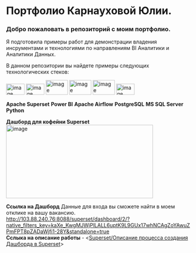 # Портфолио Карнауховой Юлии.

### Добро пожаловать в репозиторий с моим портфолио.
Я подготовила примеры работ для демонстрации владения инсрументами и технологиями по направлениям BI Аналитики и Аналитики Данных.

В данном репозитории вы найдете примеры следующих технологических стеков:  
  
<img width="50" height="30" alt="image" src="https://github.com/user-attachments/assets/22e63fd2-27c8-48e9-a314-8c01b402c9e0" />          <img width="50" height="30" alt="image" src="https://github.com/user-attachments/assets/2a0ff8aa-8c1d-4c7c-9fd7-9501c4ee6eb6" /> <img width="60" height="40" alt="image" src="https://github.com/user-attachments/assets/2e2c9210-7ed7-44e2-96d5-a813f4888710" /> <img width="60" height="40" alt="image" src="https://github.com/user-attachments/assets/c20e77c7-9e7a-439e-8347-8424a2bcc37e" /> <img width="60" height="40" alt="image" src="https://github.com/user-attachments/assets/d26d0cd4-e8a5-4298-b568-f0f8bf480f1b" /> <img width="50" height="30" alt="image" src="https://github.com/user-attachments/assets/25ef4a3b-6d52-4bcc-b503-a60562a98657" /> 

**Apache Superset**          **Power BI**  **Apache Airflow**  **PostgreSQL**  **MS SQL Server**  **Python**  


  

















  
    
      
        
          
            
**Дашборд для кофейни Superset**  
<img width="400" height="200" alt="image" src="https://github.com/user-attachments/assets/9b143b7f-5767-441e-87ed-231ee04f3e94" />


**Ссылка на Дашборд**
Данные для входа вы сможете найти в моем отклике на вашу вакансию.
<http://103.88.240.76:8088/superset/dashboard/2/?native_filters_key=kaXe_KwgMJWjPlLALL6uptK9L9GUx17whNCAgZoYAwuZPmFPT8pZADaWjfi1-28Y&standalone=true>  
**Сслыка на описание работы** - <[Superset/Описание процесса создания Дашборда в Superset](https://github.com/julialobankova/portfolio_09.2025/blob/0c39203eb92337b481fa1d41af3d3b10c54ad58b/Superset/%D0%9E%D0%BF%D0%B8%D1%81%D0%B0%D0%BD%D0%B8%D0%B5%20%D0%BF%D1%80%D0%BE%D1%86%D0%B5%D1%81%D1%81%D0%B0%20%D1%81%D0%BE%D0%B7%D0%B4%D0%B0%D0%BD%D0%B8%D1%8F%20%D0%94%D0%B0%D1%88%D0%B1%D0%BE%D1%80%D0%B4%D0%B0%20%D0%B2%20Superset)>
